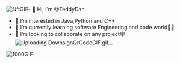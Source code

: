 ![NftGIF](https://github.com/TeddyDan/TeddyDan/assets/136113076/2c2e1c89-7295-4275-8cfd-d5f26d0908a6)- 👋 Hi, I’m @TeddyDan
- 👀 I’m interested in Java,Python and C++
- 🌱 I’m currently learning software Engineering and code world👨‍💻
- 💞️ I’m looking to collaborate on any project🕸️
  ![Uploading DownsignQrCodeGIF.gif…]()

![1000GIF](https://github.com/TeddyDan/TeddyDan/assets/136113076/841dd26d-c97c-4202-bae0-9275fe386f27)

  

<!---
TeddyDan/TeddyDan is a ✨ special ✨ repository because its `README.md` (this file) appears on your GitHub profile.
You can click the Preview link to take a look at your changes.
--->
